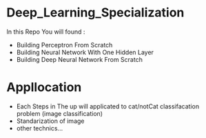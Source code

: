 # Deep_Learning_Specialization
In this Repo You will found :
* Building Perceptron From Scratch
* Building Neural Network With One Hidden Layer
* Building Deep Neural Network From Scratch
# Appllocation
* Each Steps in The up will applicated to cat/notCat classifacation problem (image classification)
* Standarization of image
* other technics...
